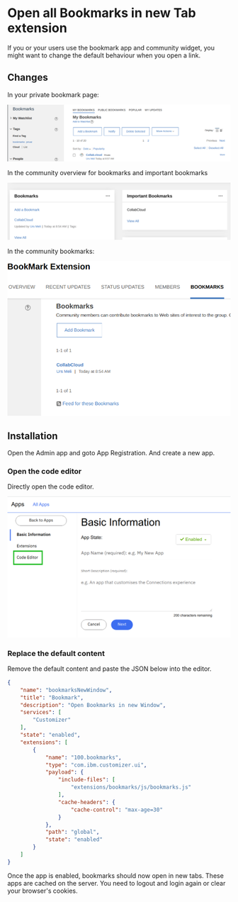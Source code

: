 # Open all Bookmarks in new Tab extension

If you or your users use the bookmark app and community widget, you might want to change the default behaviour when you open a link.

## Changes

In your private bookmark page:

![Bookmark app](/assets/images/extensions/bookmark-app.png)

In the community overview for bookmarks and important bookmarks

![Community Widget](/assets/images/extensions/bookmark-community.png)

In the community bookmarks:

![Community App](/assets/images/extensions/bookmark-community-app.png)

## Installation

Open the Admin app and goto App Registration. And create a new app.

### Open the code editor

Directly open the code editor.

![Code editor](/assets/images/extensions/appreg-code-editor.png)

### Replace the default content

Remove the default content and paste the JSON below into the editor.

```json
{
    "name": "bookmarksNewWindow",
    "title": "Bookmark",
    "description": "Open Bookmarks in new Window",
    "services": [
        "Customizer"
    ],
    "state": "enabled",
    "extensions": [
        {
            "name": "100.bookmarks",
            "type": "com.ibm.customizer.ui",
            "payload": {
                "include-files": [
                    "extensions/bookmarks/js/bookmarks.js"
                ],
                "cache-headers": {
                    "cache-control": "max-age=30"
                }
            },
            "path": "global",
            "state": "enabled"
        }
    ]
}
```

Once the app is enabled, bookmarks should now open in new tabs.
These apps are cached on the server. You need to logout and login again or clear your browser's cookies.
